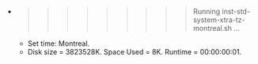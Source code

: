 * >>>>>>>>> Running inst-std-system-xtra-tz-montreal.sh ...
  * Set time: Montreal.
  * Disk size = 3823528K. Space Used = 8K. Runtime = 00:00:00:01.
